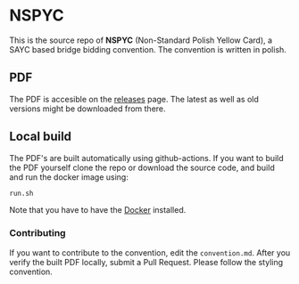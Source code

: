# NSPYC
This is the source repo of **NSPYC** (Non-Standard Polish Yellow Card), a SAYC based bridge bidding convention. The convention is written in polish.

## PDF
The PDF is accesible on the [releases](https://github.com/ThePinion/nspyc/releases) page. The latest as well as old versions might be downloaded from there.

## Local build
The PDF's are built automatically using github-actions. If you want to build the PDF yourself clone the repo or download the source code, and build and run the docker image using:
```bash
run.sh
``` 
Note that you have to have the [Docker](https://www.docker.com/) installed.

### Contributing
If you want to contribute to the convention, edit the `convention.md`. After you verify the built PDF locally, submit a Pull Request. Please follow the styling convention. 